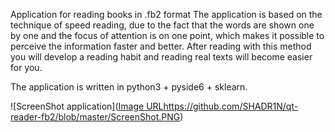Application for reading books in .fb2 format
The application is based on the technique of speed reading, due to the fact that the words are shown one by one and the focus of attention is on one point, which makes it possible to perceive the information faster and better.
After reading with this method you will develop a reading habit and reading real texts will become easier for you.

The application is written in python3 + pyside6 + sklearn.

![ScreenShot application]([Image URL](https://github.com/SHADR1N/qt-reader-fb2/blob/master/ScreenShot.PNG)https://github.com/SHADR1N/qt-reader-fb2/blob/master/ScreenShot.PNG)
